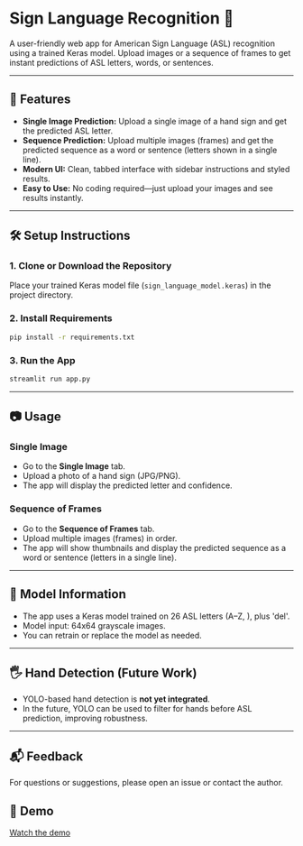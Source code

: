# Sign Language Recognition 🤟

A user-friendly web app for American Sign Language (ASL) recognition using a trained Keras model. Upload images or a sequence of frames to get instant predictions of ASL letters, words, or sentences.

---

## 🚀 Features
- **Single Image Prediction:** Upload a single image of a hand sign and get the predicted ASL letter.
- **Sequence Prediction:** Upload multiple images (frames) and get the predicted sequence as a word or sentence (letters shown in a single line).
- **Modern UI:** Clean, tabbed interface with sidebar instructions and styled results.
- **Easy to Use:** No coding required—just upload your images and see results instantly.

---

## 🛠️ Setup Instructions

### 1. **Clone or Download the Repository**
Place your trained Keras model file (`sign_language_model.keras`) in the project directory.

### 2. **Install Requirements**
```bash
pip install -r requirements.txt
```

### 3. **Run the App**
```bash
streamlit run app.py
```

---

## 📷 Usage

### **Single Image**
- Go to the **Single Image** tab.
- Upload a photo of a hand sign (JPG/PNG).
- The app will display the predicted letter and confidence.

### **Sequence of Frames**
- Go to the **Sequence of Frames** tab.
- Upload multiple images (frames) in order.
- The app will show thumbnails and display the predicted sequence as a word or sentence (letters in a single line).

---

## 🧠 Model Information
- The app uses a Keras model trained on 26 ASL letters (A–Z, ), plus 'del'.
- Model input: 64x64 grayscale images.
- You can retrain or replace the model as needed.

---

## 🖐️ Hand Detection (Future Work)
- YOLO-based hand detection is **not yet integrated**.
- In the future, YOLO can be used to filter for hands before ASL prediction, improving robustness.

---


## 📬 Feedback
For questions or suggestions, please open an issue or contact the author.

## 🎥 Demo

[Watch the demo](demo.mp4)

